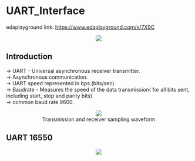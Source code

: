 # UART_Interface
edaplayground link: https://www.edaplayground.com/x/7X9C
<div align="center">
  <image src = "https://github.com/user-attachments/assets/42766639-f7b7-4d0d-8279-9aca0bed53b6">  
</div>  
    
## Introduction
-> UART - Universal asynchronous receiver transmitter.  
-> Asynchronous communication.  
-> UART speed represented in bps.(bits/sec)  
-> Baudrate - Measures the speed of the data transmission( for all bits sent, including start, stop and parity bits)  
-> common baud rate 9600.  
<div align="center">
  <image src = "https://github.com/user-attachments/assets/b6933df7-1a88-41cb-b040-69d381206408">  
</div>  
<div align="center">
  Transmission and receiver sampling waveform
</div>  

## UART 16550
<div align="center">
  <image src = "https://github.com/user-attachments/assets/04b0031c-0004-446e-99a2-a8877f37e89d">  
</div>  



